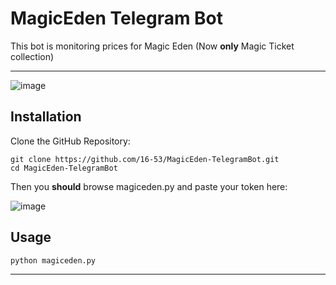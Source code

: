 # MagicEden Telegram Bot
This bot is monitoring prices for Magic Eden (Now **only** Magic Ticket collection)
____
![image](https://user-images.githubusercontent.com/70277523/176190756-96efbf4b-244a-4a59-bb89-0018d0265626.png)

## Installation
Clone the GitHub Repository:
```
git clone https://github.com/16-53/MagicEden-TelegramBot.git
cd MagicEden-TelegramBot
```
Then you **should** browse magiceden.py and paste your token here:

![image](https://user-images.githubusercontent.com/70277523/176199649-94f54609-e61b-422f-804b-9018b24d55f9.png)

## Usage
```
python magiceden.py
```
____
